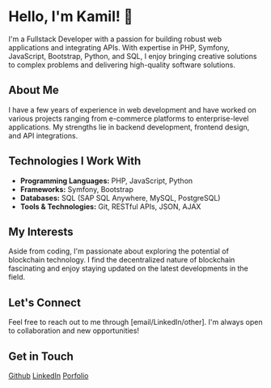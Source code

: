 # Hello, I'm Kamil! 👋

I'm a Fullstack Developer with a passion for building robust web applications and integrating APIs. With expertise in PHP, Symfony, JavaScript, Bootstrap, Python, and SQL, I enjoy bringing creative solutions to complex problems and delivering high-quality software solutions.

## About Me

I have a few years of experience in web development and have worked on various projects ranging from e-commerce platforms to enterprise-level applications. My strengths lie in backend development, frontend design, and API integrations.

## Technologies I Work With

- **Programming Languages:** PHP, JavaScript, Python
- **Frameworks:** Symfony, Bootstrap
- **Databases:** SQL (SAP SQL Anywhere, MySQL, PostgreSQL)
- **Tools & Technologies:** Git, RESTful APIs, JSON, AJAX

## My Interests

Aside from coding, I'm passionate about exploring the potential of blockchain technology. I find the decentralized nature of blockchain fascinating and enjoy staying updated on the latest developments in the field.

## Let's Connect

Feel free to reach out to me through [email/LinkedIn/other]. I'm always open to collaboration and new opportunities!

## Get in Touch

[Github](https://github.com/Tolemak)
[LinkedIn](https://www.linkedin.com/in/kamil-ga%C5%82kowski-544a781aa/)
[Porfolio](https://tolemak.github.io/portfolio)

